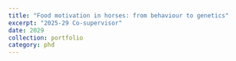 ```yaml
---
title: "Food motivation in horses: from behaviour to genetics"
excerpt: "2025-29 Co-supervisor"
date: 2029
collection: portfolio
category: phd
---
```

 
